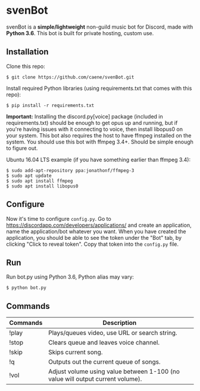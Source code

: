 # svenBot
svenBot is a **simple/lightweight** non-guild music bot for Discord, made with **Python 3.6**. 
This bot is built for private hosting, custom use.

## Installation
Clone this repo:
```
$ git clone https://github.com/caene/svenBot.git
```

Install required Python libraries (using requirements.txt that comes with this repo):
```
$ pip install -r requirements.txt
```
**Important:** Installing the discord.py[voice] package (included in requirements.txt) 
should be enough to get opus up and running, but if you're having issues with it connecting to voice, 
then install libopus0 on your system. This bot also requires the host to have ffmpeg installed on the system.
You should use this bot with ffmpeg 3.4+. Should be simple enough to figure out.

Ubuntu 16.04 LTS example (if you have something earlier than ffmpeg 3.4):
```
$ sudo add-apt-repository ppa:jonathonf/ffmpeg-3
$ sudo apt update
$ sudo apt install ffmpeg
$ sudo apt install libopus0
```

## Configure
Now it's time to configure `config.py`. Go to https://discordapp.com/developers/applications/ 
and create an application, name the application/bot whatever you want. When you have 
created the application, you should be able to see the token under the "Bot" tab, by clicking 
"Click to reveal token". Copy that token into the `config.py` file. 

## Run
Run bot.py using Python 3.6, Python alias may vary:
```
$ python bot.py
```

## Commands
| Commands          | Description                                                                       |
| ----------------- | --------------------------------------------------------------------------------- |
| !play             | Plays/queues video, use URL or search string.                                     |
| !stop             | Clears queue and leaves voice channel.                                            |
| !skip             | Skips current song.                                                               |
| !q                | Outputs out the current queue of songs.                                           |
| !vol              | Adjust volume using value between 1-100 (no value will output current volume).    |